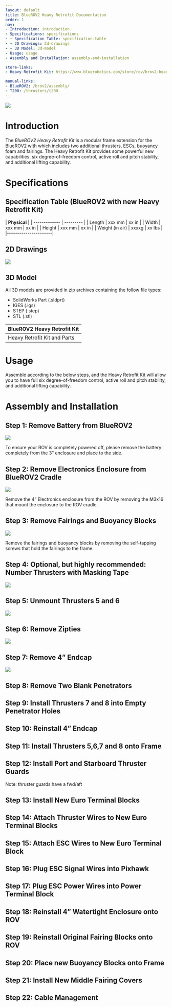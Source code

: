 ```yaml
---
layout: default
title: BlueROV2 Heavy Retrofit Documentation
order: 1
nav:
- Introduction: introduction
- Specifications: specifications
- - Specification Table: specification-table
- - 2D Drawings: 2d-drawings
- - 3D Model: 3d-model
- Usage: usage
- Assembly and Installation: assembly-and-installation

store-links:
- Heavy Retrofit Kit: https://www.bluerobotics.com/store/rov/brov2-heavy-kit/

manual-links:
- BlueROV2: /brov2/assembly/
- T200: /thrusters/t200
---
```


<img src="/brov2-heavy/cad/banner-style-1.png" class="img-responsive img-center" style="max-width:800px"  />

# Introduction

The <em>BlueROV2 Heavy Retrofit Kit</em> is a modular frame extension for the BlueROV2 with which includes two additional thrusters, ESCs, buoyancy foam and fairings. The Heavy Retrofit Kit provides some powerful new capabilities: six degree-of-freedom control, active roll and pitch stability, and additional lifting capability.

# Specifications

## Specification Table (BlueROV2 with new Heavy Retrofit Kit)

|  **Physical**  |
| ------------- | --------- |
| Length | xxx mm | xx in |
| Width | xxx mm | xx in |
| Height | xxx mm | xx in |
| Weight (in air) | xxxxg | xx lbs |
|----------------------|


## 2D Drawings

<img src="/brov2-heavy/cad/brov2-heavy-2view.png" class="img-responsive img-center" style="max-width:800px" />



## 3D Model

All 3D models are provided in zip archives containing the follow file types:

- SolidWorks Part (.sldprt)
- IGES (.igs) 
- STEP (.step)
- STL (.stl)

|		**BlueROV2 Heavy Retrofit Kit**																						|
| --------------------------------------------------------------------------------------------- |
| Heavy Retrofit Kit and Parts  | [BROV2-HEAVY-KIT-R1.zip](cad/BROV2-HEAVY-KIT-R1.zip) |

# Usage

Assemble according to the below steps, and the Heavy Retrofit Kit will allow you to have full six degree-of-freedom control, active roll and pitch stability, and additional lifting capability.


# Assembly and Installation

## Step 1: Remove Battery from BlueROV2

<img src="/brov2-heavy/cad/heavy-step-1.png" class="img-responsive img-center" style="max-width:800px"  />

To ensure your ROV is completely powered off, please remove the battery completely from the 3” enclosure and place to the side.

## Step 2: Remove Electronics Enclosure from BlueROV2 Cradle

<img src="/brov2-heavy/cad/heavy-step-2.PNG" class="img-responsive img-center" style="max-width:800px"  />

Remove the 4” Electronics enclosure from the ROV by removing the M3x16 that mount the enclosure to the ROV cradle.

## Step 3: Remove Fairings and Buoyancy Blocks

<img src="/brov2-heavy/cad/heavy-step-3.PNG" class="img-responsive img-center" style="max-width:800px"  />

Remove the fairings and buoyancy blocks by removing the self-tapping screws that hold the fairings to the frame.

## Step 4: Optional, but highly recommended: Number Thrusters with Masking Tape

<img src="/brov2-heavy/cad/heavy-step-4.png" class="img-responsive img-center" style="max-width:800px"  />

## Step 5: Unmount Thrusters 5 and 6 

<img src="/brov2-heavy/cad/heavy-step-5.png" class="img-responsive img-center" style="max-width:800px"  />

## Step 6: Remove Zipties 

<img src="/brov2-heavy/cad/heavy-step-6.png" class="img-responsive img-center" style="max-width:800px"  />

## Step 7: Remove 4” Endcap

<img src="/brov2-heavy/cad/heavy-step-7.png" class="img-responsive img-center" style="max-width:600px"  />

## Step 8: Remove Two Blank Penetrators

## Step 9: Install Thrusters 7 and 8 into Empty Penetrator Holes

## Step 10: Reinstall 4” Endcap

## Step 11: Install Thrusters 5,6,7 and 8 onto Frame

## Step 12: Install Port and Starboard Thruster Guards
Note: thruster guards have a fwd/aft

## Step 13: Install New Euro Terminal Blocks

## Step 14: Attach Thruster Wires to New Euro Terminal Blocks

## Step 15: Attach ESC Wires to New Euro Terminal Block

## Step 16: Plug ESC Signal Wires into Pixhawk

## Step 17: Plug ESC Power Wires into Power Terminal Block

## Step 18: Reinstall 4” Watertight Enclosure onto ROV

## Step 19: Reinstall Original Fairing Blocks onto ROV

## Step 20: Place new Buoyancy Blocks onto Frame

## Step 21: Install New Middle Fairing Covers

## Step 22: Cable Management
